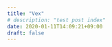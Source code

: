 ```yaml
---
title: "Vex"
# description: "test post index"
date: 2020-01-11T14:09:21+09:00 
draft: false
---
```


